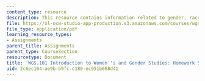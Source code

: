 ```yaml
---
content_type: resource
description: This resource contains information related to gender, race and suffrage.
file: https://ol-ocw-studio-app-production.s3.amazonaws.com/courses/wgs-101-introduction-to-womens-and-gender-studies-fall-2014/2c6ec164ae9bb9fcc180ec951b668d41_MITWGS_101F14_Hwork5.pdf
file_type: application/pdf
learning_resource_types:
- Assignments
parent_title: Assignments
parent_type: CourseSection
resourcetype: Document
title: 'WGS.101 Introduction to Women''s and Gender Studies: Homework 5 Wells'
uid: 2c6ec164-ae9b-b9fc-c180-ec951b668d41
---
```

